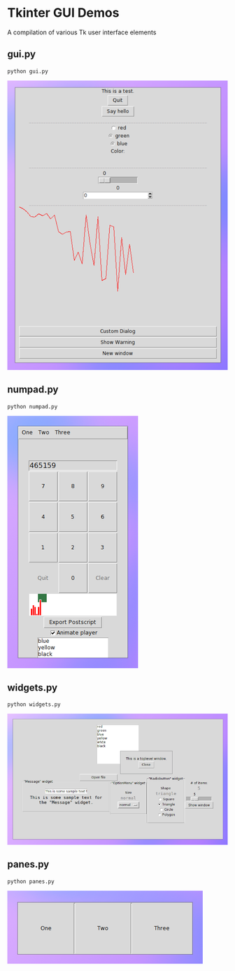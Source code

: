# Tkinter GUI Demos

A compilation of various Tk user interface elements

## gui.py

```
python gui.py
```

![GUI Screenshot](res/gui.png)

## numpad.py

```
python numpad.py
```

![Numpad Screenshot](res/numpad.png)

## widgets.py

```
python widgets.py
```

![Widgets Screenshot](res/widgets.png)

## panes.py

```
python panes.py
```

![Panes Screenshot](res/panes.png)

